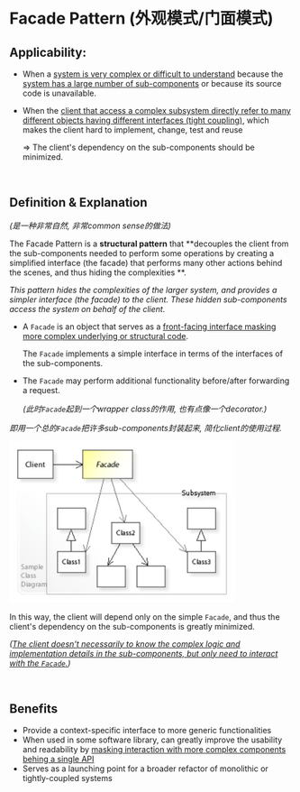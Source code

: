 # Facade Pattern (外观模式/门面模式)

## Applicability:

* When a <u>system is very complex or difficult to understand</u> because the <u>system has a large number of sub-components</u> or because its source code is unavailable.

* When the <u>client that access a complex subsystem directly refer to many different objects having different interfaces (tight coupling)</u>, which makes the client hard to implement, change, test and reuse

  => The client's dependency on the sub-components should be minimized.

<br>

## Definition & Explanation

*(是一种非常自然, 非常common sense的做法)*

The Facade Pattern is a **structural pattern** that **decouples the client from the sub-components needed to perform some operations by creating a simplified interface (the facade) that performs many other actions behind the scenes, and thus hiding the complexities **.

*This pattern hides the complexities of the larger system, and provides a simpler interface (the facade) to the client. These hidden sub-components access the system on behalf of the client.*

* A `Facade` is an object that serves as a <u>front-facing interface masking more complex underlying or structural code</u>.

  The `Facade` implements a simple interface in terms of the interfaces of the sub-components.

* The `Facade` may perform additional functionality before/after forwarding a request.

  *(此时`Facade`起到一个wrapper class的作用, 也有点像一个decorator.)*

*即用一个总的`Facade`把许多sub-components封装起来, 简化client的使用过程.*

<img src="https://github.com/Ziang-Lu/Design-Patterns/blob/master/3-Structural%20Patterns/1-Facade%20Pattern/facade_pattern.png?raw=true" width="400px">

In this way, the client will depend only on the simple `Facade`, and thus the client's dependency on the sub-components is greatly minimized.

*(<u>The client doesn't necessarily to know the complex logic and implementation details in the sub-components, but only need to interact with the `Facade`.</u>)*

<br>

## Benefits

* Provide a context-specific interface to more generic functionalities
* When used in some software library, can greatly improve the usability and readability by <u>masking interaction with more complex components behing a single API</u>
* Serves as a launching point for a broader refactor of monolithic or tightly-coupled systems